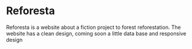 # Reforesta

Reforesta is a website about a fiction project to forest reforestation. The website has a clean design, coming soon a little data base and responsive design 

